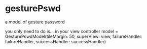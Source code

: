 # gesturePswd
a model of gesture password

you only need to do is... in your view controller
model = GesturePswdModel(tileMargin: 50, superView: view, failureHandler: failureHandler, successHandler: successHandler)
